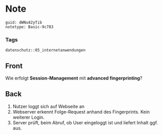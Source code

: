 # Note
```
guid: dWNu42yTib
notetype: Basic-9c783
```

### Tags
```
datenschutz::05_internetanwendungen
```

## Front
Wie erfolgt <b>Session-Management</b> mit <b>advanced
fingerprinting</b>?

## Back
<ol>
  <li>Nutzer loggt sich auf Webseite an
  <li>Webserver erkennt Folge-Request anhand des Fingerprints. Kein
  weiterer Login.
  <li>Server prüft, beim Abruf, ob User eingeloggt ist und liefert
  Inhalt ggf. aus.
</ol>
